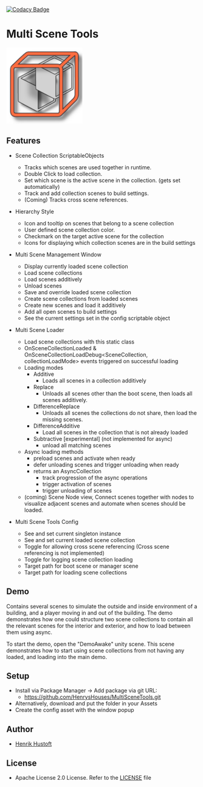 [![Codacy Badge](https://app.codacy.com/project/badge/Grade/ab255c26e8694143944b4ce292fee11b)](https://app.codacy.com/gh/Hustoft-Digital/MultiSceneTools/dashboard?utm_source=gh&utm_medium=referral&utm_content=&utm_campaign=Badge_grade)

# Multi Scene Tools

<img src="Images/MultiSceneTools%20Icon.png" alt="MultiSceneToolsIcon" width="200"/>

## Features

- Scene Collection ScriptableObjects
    - Tracks which scenes are used together in runtime.
    - Double Click to load collection.
    - Set which scene is the active scene in the collection. (gets set automatically)
    - Track and add collection scenes to build settings.
    - (Coming) Tracks cross scene references.
 
- Hierarchy Style
    - Icon and tooltip on scenes that belong to a scene collection
    - User defined scene collection color.
    - Checkmark on the target active scene for the collection
    - Icons for displaying which collection scenes are in the build settings

- Multi Scene Management Window
    - Display currently loaded scene collection
    - Load scene collections
    - Load scenes additively
    - Unload scenes
    - Save and override loaded scene collection
    - Create scene collections from loaded scenes
    - Create new scenes and load it additively
    - Add all open scenes to build settings
    - See the current settings set in the config scriptable object

- Multi Scene Loader
    - Load scene collections with this static class
    - OnSceneCollectionLoaded & OnSceneCollectionLoadDebug<SceneCollection, collectionLoadMode> events triggered on successful loading
    - Loading modes
        - Additive
            - Loads all scenes in a collection additively
        - Replace
            - Unloads all scenes other than the boot scene, then loads all scenes additively.
        - DifferenceReplace
            - Unloads all scenes the collections do not share, then load the missing scenes.
        - DifferenceAdditive
            - Load all scenes in the collection that is not already loaded
        - Subtractive [experimental] (not implemented for async)
            - unload all matching scenes
    - Async loading methods
        - preload scenes and activate when ready
        - defer unloading scenes and trigger unloading when ready
        - returns an AsyncCollection
            - track progression of the async operations
            - trigger activation of scenes
            - trigger unloading of scenes 
    - (coming) Scene Node view, Connect scenes together with nodes to visualize adjacent scenes and automate when scenes should be loaded. 

- Multi Scene Tools Config
    - See and set current singleton instance
    - See and set current loaded scene collection
    - Toggle for allowing cross scene referencing (Cross scene referencing is not implemented)
    - Toggle for logging scene collection loading
    - Target path for boot scene or manager scene
    - Target path for loading scene collections

## Demo

Contains several scenes to simulate the outside and inside environment of a building, and a player moving in and out of the building. The demo demonstrates how one could structure two scene collections to contain all the relevant scenes for the interior and exterior, and how to load between them using async. 

To start the demo, open the "DemoAwake" unity scene. This scene demonstrates how to start using scene collections from not having any loaded, and loading into the main demo.

## Setup

- Install via Package Manager → Add package via git URL: 
    - https://github.com/HenrysHouses/MultiSceneTools.git
- Alternatively, download and put the folder in your Assets
- Create the config asset with the window popup

## Author

- [Henrik Hustoft](https://www.linkedin.com/in/henrik-hustoft-2366ab220/)

## License

- Apache License 2.0 License. Refer to the [LICENSE](./LICENSE) file
